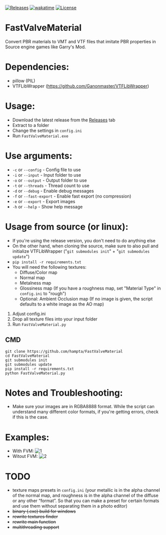 [![Releases](https://img.shields.io/github/downloads/hampta/FastValveMaterial/total.svg)](https://github.com/hampta/FastValveMaterial/releases) 
[![wakatime](https://wakatime.com/badge/user/018ccf89-9b87-4916-8fba-bce250de562d/project/018d95d6-9e3b-45d9-a2b2-1ebed8471d4d.svg)](https://wakatime.com/badge/user/018ccf89-9b87-4916-8fba-bce250de562d/project/018d95d6-9e3b-45d9-a2b2-1ebed8471d4d)
[![License](https://img.shields.io/github/license/hampta/FastValveMaterial.svg)](https://github.com/hampta/Tyrant/blob/master/LICENSE)

# FastValveMaterial
Convert PBR materials to VMT and VTF files that imitate PBR properties in Source engine games like Garry's Mod.

# Dependencies:
- pillow (PIL)
- VTFLibWrapper (https://github.com/Ganonmaster/VTFLibWrapper)

# Usage:
- Download the latest release from the [Releases](https://github.com/hampta/FastValveMaterial/releases) tab
- Extract to a folder
- Change the settings in `config.ini`
- Run `FastValveMaterial.exe`

# Use arguments:
- `-c` or `--config` - Config file to use
- `-i` or `--input` - Input folder to use
- `-o` or `--output` - Output folder to use
- `-t` or `--threads` - Thread count to use
- `-d` or `--debug` - Enable debug messages
- `-f` or `--fast-export` - Enable fast export (no compression)
- `-e` or `--export` - Export images
- `-h` or `--help` - Show help message

# Usage from source (or linux):
- If you're using the release version, you don't need to do anything else
- On the other hand, when cloning the source, make sure to also pull and initialize VTFLibWrapper ("`git submodules init`" + "`git submodules update`")
- `pip install -r requirements.txt`
- You will need the following textures:
    - Diffuse/Color map
    - Normal map
    - Metalness map
    - Glossiness map (If you have a roughness map, set "Material Type" in `config.ini` to "rough")
    - Optional: Ambient Occlusion map (If no image is given, the script defaults to a white image as the AO map)

1. Adjust config.ini
2. Drop all texture files into your input folder
3. Run `FastValveMaterial.py`

## CMD
```
git clone https://github.com/hampta/FastValveMaterial
cd FastValveMaterial
git submodules init
git submodules update
pip install -r requirements.txt
python FastValveMaterial.py
```

# Notes and Troubleshooting:
- Make sure your images are in RGBA8888 format. While the script can understand many different color formats, if you're getting errors, check if this is the case.

# Examples:
- With FVM: ![1](https://user-images.githubusercontent.com/35012873/162594134-72cd6f11-e309-4090-a5e3-12a7582e2d9a.png)
- Witout FVM: ![2](https://user-images.githubusercontent.com/35012873/162594203-b2ca89f8-4806-4ac1-b5cd-b733b4d54ab6.png)

# TODO
- texture maps presets in `config.ini` (your metallic is in the alpha channel of the normal map, and roughness is in the alpha channel of the diffuse or any other “format”. So that you can make a preset for certain formats and use them without separating them in a photo editor)
- ~~binary (.exe) build for windows~~
- ~~rewrite textures finder~~
- ~~rewrite main function~~
- ~~multithreading support~~
